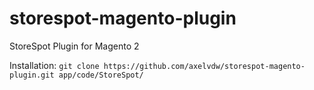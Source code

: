 # storespot-magento-plugin
StoreSpot Plugin for Magento 2

Installation:
`git clone https://github.com/axelvdw/storespot-magento-plugin.git app/code/StoreSpot/`
